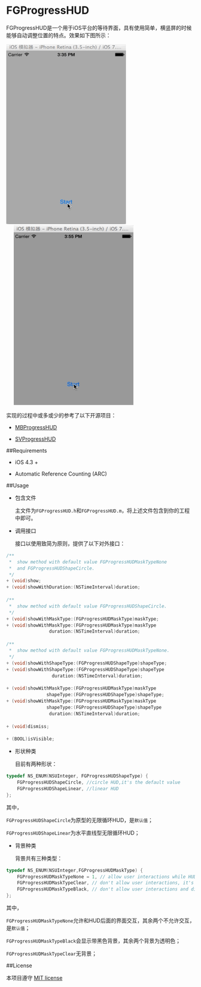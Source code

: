 FGProgressHUD
=============

FGProgressHUD是一个用于iOS平台的等待界面，具有使用简单，横竖屏的时候能够自动调整位置的特点。效果如下图所示：

<img src="/ScreenShort/FGProgressHUDShapeCircle.gif" width="320" height="480"> <img src="/ScreenShort/FGProgressHUDShapeLinear.gif" width="320" height="480" hspace=20> 

实现的过程中或多或少的参考了以下开源项目：

* [MBProgressHUD](https://github.com/jdg/MBProgressHUD)

* [SVProgressHUD](https://github.com/samvermette/SVProgressHUD)


##Requirements

* iOS 4.3 +

* Automatic Reference Counting (ARC)
 

##Usage

* 包含文件

	主文件为`FGProgressHUD.h`和`FGProgressHUD.m`，将上述文件包含到你的工程中即可。
	
* 调用接口

	接口以使用致简为原则，提供了以下对外接口：
```objective-c
/**
 *  show method with default value FGProgressHUDMaskTypeNone 
 *  and FGProgressHUDShapeCircle.
 */
+ (void)show;
+ (void)showWithDuration:(NSTimeInterval)duration;

/**
 *  show method with default value FGProgressHUDShapeCircle.
 */
+ (void)showWithMaskType:(FGProgressHUDMaskType)maskType;
+ (void)showWithMaskType:(FGProgressHUDMaskType)maskType
                duration:(NSTimeInterval)duration;

/**
 *  show method with default value FGProgressHUDMaskTypeNone.
 */
+ (void)showWithShapeType:(FGProgressHUDShapeType)shapeType;
+ (void)showWithShapeType:(FGProgressHUDShapeType)shapeType
                 duration:(NSTimeInterval)duration;

+ (void)showWithMaskType:(FGProgressHUDMaskType)maskType
               shapeType:(FGProgressHUDShapeType)shapeType;
+ (void)showWithMaskType:(FGProgressHUDMaskType)maskType
               shapeType:(FGProgressHUDShapeType)shapeType
                duration:(NSTimeInterval)duration;

+ (void)dismiss;

+ (BOOL)isVisible;

```	


* 形状种类

	目前有两种形状：
```objective-c
typedef NS_ENUM(NSUInteger, FGProgressHUDShapeType) {
    FGProgressHUDShapeCircle, //circle HUD,it's the default value
    FGProgressHUDShapeLinear, //linear HUD
};
```

其中，

`FGProgressHUDShapeCircle`为原型的无限循环HUD，是`默认值`；

`FGProgressHUDShapeLinear`为水平直线型无限循环HUD；


* 背景种类

	背景共有三种类型：
```objective-c
typedef NS_ENUM(NSUInteger,FGProgressHUDMaskType) {
    FGProgressHUDMaskTypeNone = 1, // allow user interactions while HUD is displayed
    FGProgressHUDMaskTypeClear, // don't allow user interactions, it's the default value
    FGProgressHUDMaskTypeBlack, // don't allow user interactions and dim the UI in the back of the HUD
};

```
其中，

`FGProgressHUDMaskTypeNone`允许和HUD后面的界面交互，其余两个不允许交互，是`默认值`；
 
`FGProgressHUDMaskTypeBlack`会显示带黑色背景，其余两个背景为透明色；

`FGProgressHUDMaskTypeClear`无背景；


##License

本项目遵守 [MIT license](https://github.com/wangzz/FGProgressHUD/blob/master/LICENSE)

